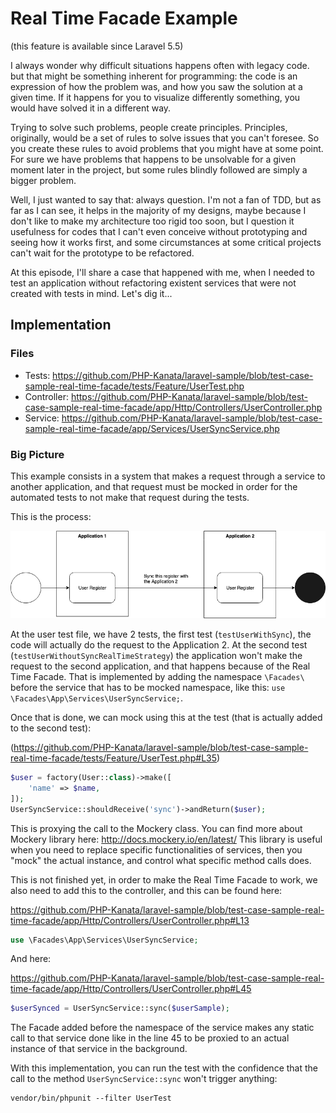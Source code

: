 # Real Time Facade Example

(this feature is available since Laravel 5.5)

I always wonder why difficult situations happens often with legacy code. but that might be something inherent for programming: the code is an expression of how the problem was, and how you saw the solution at a given time. If it happens for you to visualize differently something, you would have solved it in a different way.

Trying to solve such problems, people create principles. Principles, originally, would be a set of rules to solve issues that you can't foresee. So you create these rules to avoid problems that you might have at some point. For sure we have problems that happens to be unsolvable for a given moment later in the project, but some rules blindly followed are simply a bigger problem.

Well, I just wanted to say that: always question. I'm not a fan of TDD, but as far as I can see, it helps in the majority of my designs, maybe because I don't like to make my architecture too rigid too soon, but I question it usefulness for codes that I can't even conceive without prototyping and seeing how it works first, and some circumstances at some critical projects can't wait for the prototype to be refactored.

At this episode, I'll share a case that happened with me, when I needed to test an application without refactoring existent services that were not created with tests in mind. Let's dig it...

## Implementation

### Files

- Tests: https://github.com/PHP-Kanata/laravel-sample/blob/test-case-sample-real-time-facade/tests/Feature/UserTest.php
- Controller: https://github.com/PHP-Kanata/laravel-sample/blob/test-case-sample-real-time-facade/app/Http/Controllers/UserController.php
- Service: https://github.com/PHP-Kanata/laravel-sample/blob/test-case-sample-real-time-facade/app/Services/UserSyncService.php

### Big Picture

This example consists in a system that makes a request through a service to another application, and that request must be mocked in order for the automated tests to not make that request during the tests.

This is the process:

![Testing-Better.png](public/img/user-sync-process.png)

At the user test file, we have 2 tests, the first test (`testUserWithSync`), the code will actually do the request to the Application 2. At the second test (`testUserWithoutSyncRealTimeStrategy`) the application won't make the request to the second application, and that happens because of the Real Time Facade. That is implemented by adding the namespace `\Facades\` before the service that has to be mocked namespace, like this: `use \Facades\App\Services\UserSyncService;`.

Once that is done, we can mock using this at the test (that is actually added to the second test):

(https://github.com/PHP-Kanata/laravel-sample/blob/test-case-sample-real-time-facade/tests/Feature/UserTest.php#L35)
```php
$user = factory(User::class)->make([
    'name' => $name,
]);
UserSyncService::shouldReceive('sync')->andReturn($user);
```

This is proxying the call to the Mockery class. You can find more about Mockery library here: http://docs.mockery.io/en/latest/
This library is useful when you need to replace specific functionalities of services, then you "mock" the actual instance, and control what specific method calls does.

This is not finished yet, in order to make the Real Time Facade to work, we also need to add this to the controller, and this can be found here:

https://github.com/PHP-Kanata/laravel-sample/blob/test-case-sample-real-time-facade/app/Http/Controllers/UserController.php#L13
```php
use \Facades\App\Services\UserSyncService;
```

And here:

https://github.com/PHP-Kanata/laravel-sample/blob/test-case-sample-real-time-facade/app/Http/Controllers/UserController.php#L45
```php
$userSynced = UserSyncService::sync($userSample);
```

The Facade added before the namespace of the service makes any static call to that service done like in the line 45 to be proxied to an actual instance of that service in the background.


With this implementation, you can run the test with the confidence that the call to the method `UserSyncService::sync` won't trigger anything:

```shell
vendor/bin/phpunit --filter UserTest
```


